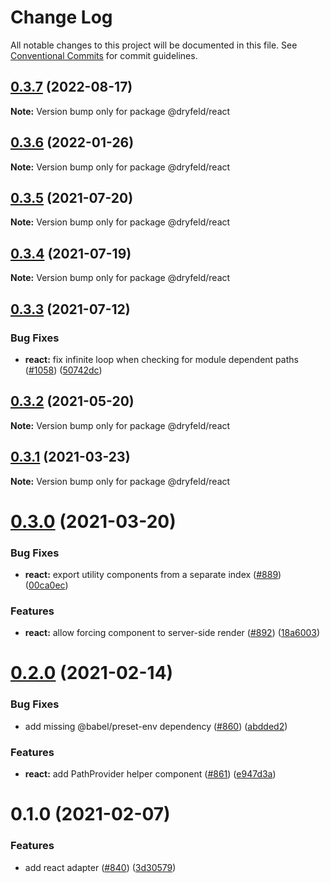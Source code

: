 # Change Log

All notable changes to this project will be documented in this file.
See [Conventional Commits](https://conventionalcommits.org) for commit guidelines.

## [0.3.7](https://github.com/frctl/fractal/compare/@dryfeld/react@0.3.6...@dryfeld/react@0.3.7) (2022-08-17)

**Note:** Version bump only for package @dryfeld/react





## [0.3.6](https://github.com/frctl/fractal/compare/@dryfeld/react@0.3.5...@dryfeld/react@0.3.6) (2022-01-26)

**Note:** Version bump only for package @dryfeld/react





## [0.3.5](https://github.com/frctl/fractal/compare/@dryfeld/react@0.3.4...@dryfeld/react@0.3.5) (2021-07-20)

**Note:** Version bump only for package @dryfeld/react





## [0.3.4](https://github.com/frctl/fractal/compare/@dryfeld/react@0.3.3...@dryfeld/react@0.3.4) (2021-07-19)

**Note:** Version bump only for package @dryfeld/react





## [0.3.3](https://github.com/frctl/fractal/compare/@dryfeld/react@0.3.2...@dryfeld/react@0.3.3) (2021-07-12)


### Bug Fixes

* **react:** fix infinite loop when checking for module dependent paths ([#1058](https://github.com/frctl/fractal/issues/1058)) ([50742dc](https://github.com/frctl/fractal/commit/50742dc6f8db1548da782ca3a70ac1043962ee3d))





## [0.3.2](https://github.com/frctl/fractal/compare/@dryfeld/react@0.3.1...@dryfeld/react@0.3.2) (2021-05-20)

**Note:** Version bump only for package @dryfeld/react





## [0.3.1](https://github.com/frctl/fractal/compare/@dryfeld/react@0.3.0...@dryfeld/react@0.3.1) (2021-03-23)

**Note:** Version bump only for package @dryfeld/react





# [0.3.0](https://github.com/frctl/fractal/compare/@dryfeld/react@0.2.0...@dryfeld/react@0.3.0) (2021-03-20)


### Bug Fixes

* **react:** export utility components from a separate index ([#889](https://github.com/frctl/fractal/issues/889)) ([00ca0ec](https://github.com/frctl/fractal/commit/00ca0ec5b4bfe3570c7b3c818f29d17cdde74dd9))


### Features

* **react:** allow forcing component to server-side render ([#892](https://github.com/frctl/fractal/issues/892)) ([18a6003](https://github.com/frctl/fractal/commit/18a6003f47f66a4933b9d9d58dd2444ae59b80f3))





# [0.2.0](https://github.com/frctl/fractal/compare/@dryfeld/react@0.1.0...@dryfeld/react@0.2.0) (2021-02-14)


### Bug Fixes

* add missing @babel/preset-env dependency ([#860](https://github.com/frctl/fractal/issues/860)) ([abdded2](https://github.com/frctl/fractal/commit/abdded2d4144150978824116a88f08788c2ceedd))


### Features

* **react:** add PathProvider helper component ([#861](https://github.com/frctl/fractal/issues/861)) ([e947d3a](https://github.com/frctl/fractal/commit/e947d3a030e5d1dcfdd94013d6ee2278ed7ea93c))





# 0.1.0 (2021-02-07)


### Features

* add react adapter ([#840](https://github.com/frctl/fractal/issues/840)) ([3d30579](https://github.com/frctl/fractal/commit/3d30579c99c14872420d43d834f04bcb7f36fb94))
